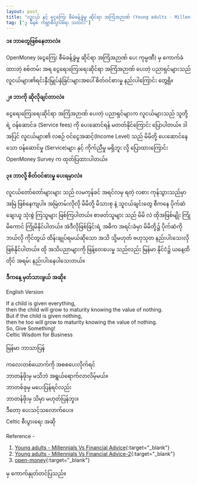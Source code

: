 ```yaml
---
layout: post
title: "လူငယ် နှင့် ငွေကြေး စီမံခန့်ခွဲမှု ဆိုင်ရာ အကြံအဉာဏ် (Young adults - Millennials Vs Financial Advice)"
tag: ["၃ မိနစ် ကမ္ဘာစီးပွားရေး သတင်း"]
---
```


**၁။ ဘာတွေဖြစ်နေတာလဲ။**

OpenMoney (ငွေကြေး စီမံခန့်ခွဲမှု ဆိုင်ရာ အကြံအဉာဏ် ပေး ကုမ္ပဏီ) မှ ကောက်ခံ ထားတဲ့ စစ်တမ်း အရ ငွေရေးကြေးရေးဆိုင်ရာ  အကြံအဉာဏ် ပေးတဲ့  ပညာရှင်များသည် လူငယ်များ၏ရင်းနှီးမြှုပ်နှံခြင်းများအပေါ်   စိတ်ဝင်စားမှု နည်းပါကြောင်း တွေ့ရှိ။
<!-- more -->


**၂။ ဘာကို ဆိုလိုချင်တာလဲ။**

ငွေရေးကြေးရေးဆိုင်ရာ  အကြံအဉာဏ် ပေးတဲ့  ပညာရှင်များက လူငယ်များသည် သူတို့ရဲ့ ဝန်ဆောင်ခ  (Service fees) ကို ပေးဆောင်ရန် မတတ်နိုင်ကြောင်း  ပြောပါတယ်။
 ဒါအပြင်  လူငယ်များ၏ လစဉ် ဝင်ငွေအဆင့်(Income Level) သည် မိမိတို့ ပေးဆောင်နေသော ဝန်ဆောင်မှု (Service)များ နှင့် ကိုက်ညီမှု မရှိဘူး လို့ ပြောထားကြောင်း OpenMoney Survey က ထုတ်ပြထားပါတယ်။

**၃။ ဘာလို့ စိတ်ဝင်စားမှု ပေးရမှာလဲ။**

လူငယ်တော်တော်များများ သည် လမကုန်ခင် အရင်လမှ ရတဲ့ လစား ကုန်သွားသည်မှာ အမြဲ ဖြစ်နေကျပါ။ အမြဲတမ်းလိုလို မိမိတို့ မိသားစု နဲ့ သူငယ်ချင်းတွေ စီကနေ ပိုက်ဆံ ချေးယူ    သုံးစွဲ ကြသူများ ဖြစ်ကြပါတယ်။
စာဖတ်သူများ သည် မိမိ လဲ ထိုအဖြစ်မျိုး ကြုံမိကောင် ကြုံမိနိုင်ပါတယ်။
 အဲဒီလိုဖြစ်ခြင်းရဲ့ အဓိက အရင်းခံမှာ မိမိတို့၌ ပိုက်ဆံကို ဘယ်လို ကိုင်တွယ် ထိန်းချုပ်ရမယ်ဆိုသော အသိ သို့မဟုတ် ဗဟုသုတ နည်းပါးသေးလို ဖြစ်နိုင်ပါတယ်။ ထို အသိပညာများကို ဖြန့်ဝေးပေးမှု သည်လည်း မြန်မာ နိုင်ငံ၌ ယနေ့ထိတိုင် အရမ်း နည်းပါးနေပါသေးတယ်။  


**ဒီကနေ့ မှတ်သားဖွယ် အဆို။**

English Version

If a child is given everything,<br />
then the child will grow to maturity knowing the value of nothing.<br />
But if the child is given nothing,<br />
then he too will grow to maturity knowing the value of nothing.<br />
So, Give Something!<br />
Celtic Wisdom for Business

မြန်မာ ဘာသာပြန်

ကလေးတစ်ယောက်ကို အစစပေးလိုက်ရင်<br />
ဘာတန်ဖိုးမှ မသိဘဲ အရွယ်ရောက်လာလိမ့်မယ်။<br />
ဘာတစ်ခုမှ မပေးပြန်ရင်လည်း<br />
ဘာတန်ဖိုးမှ သိမှာ မဟုတ်ပြန်ဘူး။<br />
ဒီတော့ ပေးသင့်သလောက်ပေး။<br />
Celtic စီးပွားရေး အဆို

Reference -
1. [Young adults - Millennials Vs Financial Advice]( https://www.ft.com/content/1390be10-4404-11e9-b83b-0c525dad548f){:target="_blank"}
2. [Young adults - Millennials Vs Financial Advice-2]( https://www.ft.com/content/1b931788-7be1-11e9-81d2-f785092ab560){:target="_blank"}
3. [open-money](https://www.open-money.co.uk/){:target="_blank"}

 မှ ကောက်နှုတ်တင်ပြသည်။
